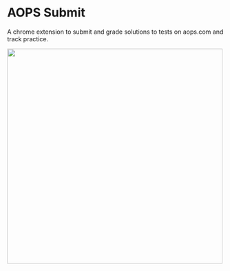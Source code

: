 # AOPS Submit

A chrome extension to submit and grade solutions to tests on aops.com and track practice.

<img src="https://jgon.net/images/aops-submit.png" height="500px">

